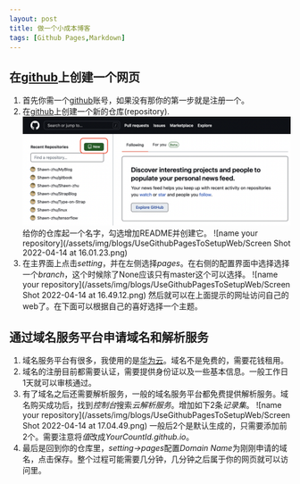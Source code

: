```yaml
---
layout: post
title: 做一个小成本博客
tags: [Github Pages,Markdown]
---
```

## 在[github](https://github.com/)上创建一个网页

1. 首先你需一个[github](https://github.com/)账号，如果没有那你的第一步就是注册一个。
2. 在[github](https://github.com/)上创建一个新的仓库(repository).
   ![create repository](/assets/img/blogs/UseGithubPagesToSetupWeb/github_new_create_repository.png)
   给你的仓库起一个名字，勾选增加README并创建它。
   ![name your repository](/assets/img/blogs/UseGithubPagesToSetupWeb/Screen Shot 2022-04-14 at 16.01.23.png)
3. 在主界面上点击*setting*，并在左侧选择*pages*。在右侧的配置界面中选择选择一个*branch*，这个时候除了None应该只有master这个可以选择。
   ![name your repository](/assets/img/blogs/UseGithubPagesToSetupWeb/Screen Shot 2022-04-14 at 16.49.12.png)
   然后就可以在上面提示的网址访问自己的web了。在下面可以根据自己的喜好选择一个主题。

## 通过域名服务平台申请域名和解析服务

1. 域名服务平台有很多，我使用的是[华为云](https://www.huaweicloud.com/product/domain.html)。域名不是免费的，需要花钱租用。
2. 域名的注册目前都需要认证，需要提供身份证以及一些基本信息。一般工作日1天就可以审核通过。
3. 有了域名之后还需要解析服务，一般的域名服务平台都免费提供解析服务。域名购买成功后，找到*控制台*搜索*云解析服务*。增加如下2条*记录集*。
   ![name your repository](/assets/img/blogs/UseGithubPagesToSetupWeb/Screen Shot 2022-04-14 at 17.04.49.png)
   一般后2个是默认生成的，只需要添加前2个。需要注意将*值*改成*YourCountId.github.io*。
4. 最后是回到你的仓库里，*setting->pages*配置*Domain Name*为刚刚申请的域名，点击保存。整个过程可能需要几分钟，几分钟之后属于你的网页就可以访问里。

